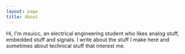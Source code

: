 ```yaml
---
layout: page
title: About
---
```

Hi, I'm msuicc, an electrical engineering student who likes analog stuff, embedded stuff and signals. I write about the stuff I make here and sometimes about technical stuff that interest me. 

<!---
You can find my project logs [<u>here</u>](https://msuicc.github.io/projects)

Non-project posts are [<u>here</u>](https://msuicc.github.io/archive)



This is the base Jekyll theme. You can find out more info about customizing your Jekyll theme, as well as basic Jekyll usage documentation at [jekyllrb.com](https://jekyllrb.com/)

You can find the source code for Minima at GitHub:
[jekyll][jekyll-organization] /
[minima](https://github.com/jekyll/minima)

You can find the source code for Jekyll at GitHub:
[jekyll][jekyll-organization] /
[jekyll](https://github.com/jekyll/jekyll)


[jekyll-organization]: https://github.com/jekyll


![github](/assets/github-icon-dark-transparent.png){:height="25px" width="25px"}&nbsp;[Github](https://github.com/msuicc)\\
![linkedin](/assets/linkedin-logo-dark.png){:height="20px" width ="20px"}&nbsp;&nbsp;[LinkedIn](https://www.linkedin.com)
-->
